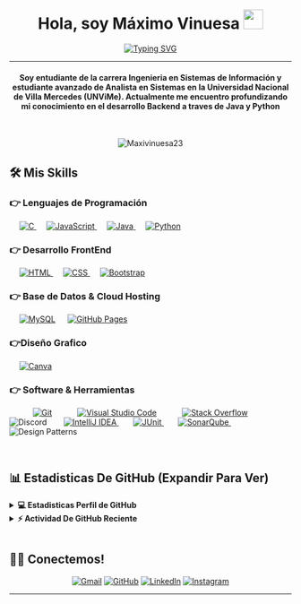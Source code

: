 
<h1 align="center">Hola, soy Máximo Vinuesa <img src="https://media.giphy.com/media/hvRJCLFzcasrR4ia7z/giphy.gif" width="35"></h1>
<p align="center">
  <a href="https://git.io/typing-svg"><img src="https://readme-typing-svg.demolab.com?font=Fira+Code&pause=1000&width=435&lines=Estudiante++De+Ingenier%C3%ADa+En+Sistemas+De+Informaci%C3%B3n;Estudiante+Avanzado+De+Analista+En+Sistemas;Estudiante+Java+BackEnd+en+Alura" alt="Typing SVG" /></a>
</p>
<hr/>
<h4 align="center">Soy entudiante de la carrera Ingenieria en Sistemas de Información y estudiante avanzado de Analista en Sistemas en la Universidad Nacional de Villa Mercedes (UNViMe). Actualmente me encuentro profundizando mi conocimiento en el desarrollo Backend a traves de Java y Python</h4>
<br>
<p align="center"> <img src="https://komarev.com/ghpvc/?username=Maxivinuesa23&label=Profile%20views&color=0e75b6&style=plastic" alt="Maxivinuesa23" /> </p>


## 🛠️ Mis Skills

### 👉 Lenguajes de Programación

<p align="left"> 
  &emsp; 
  <a href="https://www.cprogramming.com/" target="_blank"> 
    <img alt="C" src="https://img.shields.io/badge/C%20-%232370ED.svg?logo=c&logoColor=white">
  </a> 
  &emsp;
  <a href="https://developer.mozilla.org/en-US/docs/Web/JavaScript" target="_blank"> 
     <img alt="JavaScript" src="https://img.shields.io/badge/JavaScript%20-%23F7DF1E.svg?logo=javascript&logoColor=black">
   </a>
  &emsp;
  <a href="https://www.java.com" target="_blank"> 
    <img alt="Java" src="https://img.shields.io/badge/Java-%23007396.svg?logo=java&logoColor=white">
  </a>
  &emsp;
   <a href="https://www.python.org" target="_blank">
    <img alt="Python" src="https://img.shields.io/badge/Python%20-%2314354C.svg?logo=python&logoColor=white">
  </a>
</p>

### 👉 Desarrollo FrontEnd
<p align="left"> 
  &emsp; 
  <a href="https://www.w3.org/html/" target="_blank"> 
   <img alt="HTML" src="https://img.shields.io/badge/HTML5%20-%23E34F26.svg?logo=html5&logoColor=white">
  </a>   
  &emsp;
  <a href="https://www.w3schools.com/css/" target="_blank">
    <img alt="CSS" src="https://img.shields.io/badge/CSS%20-%231572B6.svg?logo=css3&logoColor=white">
  </a> 
   &emsp;
  <a href="https://getbootstrap.com" target="_blank"> 
    <img alt="Bootstrap" src="https://img.shields.io/badge/Bootstrap-%23563D7C.svg?style=flat&logo=bootstrap&logoColor=white"/>
  </a>
</p>

### 👉 Base de Datos & Cloud Hosting
<p align="left">
  &emsp;
    <a href="https://www.mysql.com/"><img alt="MySQL" src="https://img.shields.io/badge/MySQL-%2300f.svg?style=flat&llogo=mysql&logoColor=white"></a>
  &emsp;
    <a href="https://www.github.com"><img alt="GitHub Pages" src="https://img.shields.io/badge/GitHub%20Pages-%23327FC7.svg?style=flat&llogo=github&logoColor=white"></a>
 </p>
  
### 👉Diseño Grafico
<p align="left">
    &emsp;
  <a href="#">
  	<img alt="Canva" src="https://img.shields.io/badge/Canva-%2300C4CC.svg?style=flat&logo=Canva&logoColor=white"/>
  </a>
 </p>

 ### 👉 Software & Herramientas
 
<p>
  &emsp;
    <a href="#"><img alt="Git" src="https://img.shields.io/badge/Git%20-%23F05033.svg?logo=git&logoColor=white"></a>
  &emsp;
    <a href="#"><img alt="Visual Studio Code" src="https://img.shields.io/badge/Visual%20Studio%20Code-0078d7.svg?logo=visual-studio-code&logoColor=white"></a>
  &emsp;
    <a href="#"><img alt="Stack Overflow" src="https://img.shields.io/badge/-Stack%20Overflow-FE7A16?logo=stack-overflow&logoColor=white"></a>
  &emsp;
    <a><img alt="Discord" src="https://img.shields.io/discord/:serverId"></a>
  &emsp;
    <a href="https://www.jetbrains.com/idea/" target="_blank">
        <img alt="IntelliJ IDEA" src="https://img.shields.io/badge/IntelliJ%20IDEA-%23000000.svg?logo=intellij-idea&logoColor=white">
    </a>
  &emsp;
    <a href="https://junit.org/junit5/" target="_blank">
        <img alt="JUnit" src="https://img.shields.io/badge/JUnit-25A162?logo=junit&logoColor=white">
    </a>
  &emsp;
    <a href="https://www.sonarqube.org/" target="_blank">
        <img alt="SonarQube" src="https://img.shields.io/badge/SonarQube-F0532D?logo=sonarqube&logoColor=white">
    </a>
  &emsp;
    <img alt="Design Patterns" src="https://img.shields.io/badge/Design%20Patterns-blueviolet?style=flat&logoColor=white">
</p>

<br/>

## 📊 Estadisticas De GitHub (Expandir Para Ver) 


<details> 
  <summary><b>💻 Estadisticas Perfil de GitHub</b></summary>
  <br/>
  <p align="center">
    <a href="https://github.com/Maxivinuesa23/github-readme-stats"><img alt="Maxivinuesa23 Estadisticas GitHub" src="https://github-readme-stats.vercel.app/api?username=Maxivinuesa23&show_icons=true&count_private=true&theme=algolia" height="192px"/></a>
<br/>
  &nbsp;
	  <img src="https://github-readme-stats.vercel.app/api/top-langs?username=Maxivinuesa23&show_icons=true&locale=en&layout=compact&theme=algolia" alt="Maxivinuesa23" height="192px"/>
  <br/>
  </p>
</details>


<details>
  <summary><b>⚡ Actividad De GitHub Reciente</b></summary>
  <br/>
   <a href="https://github.com/Maxivinuesa23"><img alt="Maxivinuesa23 Activity Graph" src="https://activity-graph.herokuapp.com/graph?username=Maxivinuesa23&custom_title=Maxivinuesa23%20Noronha's%20Contribution%20Graph&theme=react-dark" /></a>
  <br/>

</details>

<br/>

## 🙋‍♀️ Conectemos!
<p align="center">
	<a href="mailto:maxivinuesa23@gmail.com"><img src="https://img.icons8.com/bubbles/50/000000/gmail.png" alt="Gmail"/></a>
	<a href="[https://github.com/Candida18](https://github.com/Maxivinuesa23)"><img src="https://img.icons8.com/bubbles/50/000000/github.png" alt="GitHub"/></a>
	<a href="https://www.linkedin.com/in/maximo-vinuesa/"><img src="https://img.icons8.com/bubbles/50/000000/linkedin.png" alt="LinkedIn"/></a>
	<a href="https://www.instagram.com/maxivinuesa/"><img src="https://img.icons8.com/bubbles/50/000000/instagram.png" alt="Instagram"/></a>
	
</p>

<hr/>








